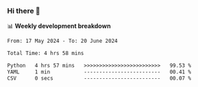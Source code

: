 ### Hi there 👋

<!--
**rajaahdjey/rajaahdjey** is a ✨ _special_ ✨ repository because its `README.md` (this file) appears on your GitHub profile.

Here are some ideas to get you started:

- 🔭 I’m currently working on ...
- 🌱 I’m currently learning ...
- 👯 I’m looking to collaborate on ...
- 🤔 I’m looking for help with ...
- 💬 Ask me about ...
- 📫 How to reach me: ...
- 😄 Pronouns: ...
- ⚡ Fun fact: ...
-->

📊 **Weekly development breakdown**
<!--START_SECTION:waka-->

```txt
From: 17 May 2024 - To: 20 June 2024

Total Time: 4 hrs 58 mins

Python   4 hrs 57 mins   >>>>>>>>>>>>>>>>>>>>>>>>>   99.53 %
YAML     1 min           -------------------------   00.41 %
CSV      0 secs          -------------------------   00.07 %
```

<!--END_SECTION:waka-->
